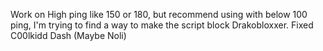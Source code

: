 Work on High ping like 150 or 180, but recommend using with below 100 ping,
I'm trying to find a way to make the script block Drakobloxxer.
Fixed C00lkidd Dash (Maybe Noli)
